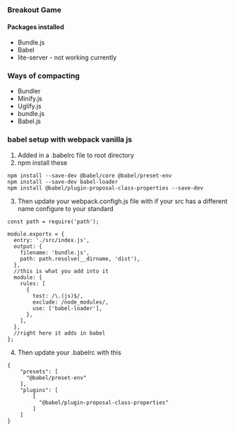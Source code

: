 ### Breakout Game

#### Packages installed
* Bundle.js
* Babel
* lite-server - not working currently

### Ways of compacting
* Bundler
* Minify.js
* Uglify.js
* bundle.js
* Babel.js

### babel setup with webpack vanilla js

1. Added in a .babelrc file to root directory
2. npm install these

```
npm install --save-dev @babel/core @babel/preset-env 
npm install --save-dev babel-loader
npm install @babel/plugin-proposal-class-properties --save-dev
```
3. Then update your webpack.configh.js file with if your src has a different name configure to your standard

```
const path = require('path');

module.exports = {
  entry: './src/index.js',
  output: {
    filename: 'bundle.js',
    path: path.resolve(__dirname, 'dist'),
  },
  //this is what you add into it
  module: {
    rules: [
      {
        test: /\.(js)$/,
        exclude: /node_modules/,
        use: ['babel-loader'],
      },
    ],
  },
  //right here it adds in babel
};
```

4. Then update your .babelrc with this 

```
{
    "presets": [
      "@babel/preset-env"
    ],
    "plugins": [
        [
          "@babel/plugin-proposal-class-properties"
        ]
    ]
}
```
